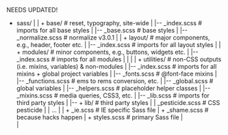 NEEDS UPDATED!

+ sass/
  |
  | + base/                 # reset, typography, site-wide
  |   |-- _index.scss       # imports for all base styles
  |   |-- _base.scss        # base styles
  |   |-- _normalize.scss   # normalize v3.0.1
  |
  | + layout/               # major components, e.g., header, footer etc.
  |   |-- _index.scss       # imports for all layout styles
  |
  | + modules/              # minor components, e.g., buttons, widgets etc.
  |   |-- _index.scss       # imports for all modules
  |
  |
  |
  | + utilities/            # non-CSS outputs (i.e. mixins, variables) & non-modules
  |   |-- _index.scss       # imports for all mixins + global project variables
  |   |-- _fonts.scss       # @font-face mixins
  |   |-- _functions.scss   # ems to rems conversion, etc.
  |   |-- _global.scss      # global variables
  |   |-- _helpers.scss     # placeholder helper classes
  |   |-- _mixins.scss      # media queries, CSS3, etc.
  |   |-- _lib.scss         # imports for third party styles
  |   |-- + lib/            # third party styles
  |       | _pesticide.scss # CSS pesticide
  |       | ...
  |
  |   + _ie.scss            # IE specific Sass file
  |   + _shame.scss         # because hacks happen
  |   + styles.scss         # primary Sass file
  |   
  |
 